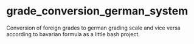 # grade_conversion_german_system
Conversion of foreign grades to german grading scale and vice versa according to bavarian formula as a little bash project.
